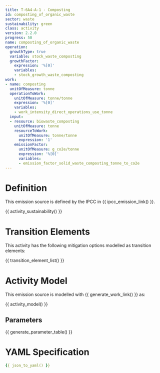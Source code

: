 ```yaml
---
title: T-6A4-A-1 - Composting
id: composting_of_organic_waste
sector: waste
sustainability: green
class: activity
version: 2.2.0
progress: 50
name: composting_of_organic_waste
operation:
  growthType: true
  variable: stock_waste_composting
  growthFactor:
    expression: '%[0]'
    variables:
    - stock_growth_waste_composting
work:
- name: composting
  unitOfMeasure: tonne
  operationToWork:
    unitOfMeasure: tonne/tonne
    expression: '%[0]'
    variables:
    - work_intensity_direct_operations_use_tonne
  input:
  - resource: biowaste_composting
    unitOfMeasure: tonne
    resourceToWork:
      unitOfMeasure: tonne/tonne
      expression: '1'
    emissionFactor:
      unitOfMeasure: g_co2e/tonne
      expression: '%[0]'
      variables:
      - emission_factor_solid_waste_composting_tonne_to_co2e
---
```

# Definition
This emission source is defined by the IPCC in {{ ipcc_emission_link() }}.


{{ activity_sustainability() }}

# Transition Elements

This activity has the following mitigation options modelled as transition elements:

{{ transition_element_list() }}

# Activity Model
This emission source is modelled with {{ generate_work_link() }} as:

{{ activity_model() }}

## Parameters

{{ generate_parameter_table() }}

# YAML Specification

```yaml
{{ json_to_yaml() }}
```